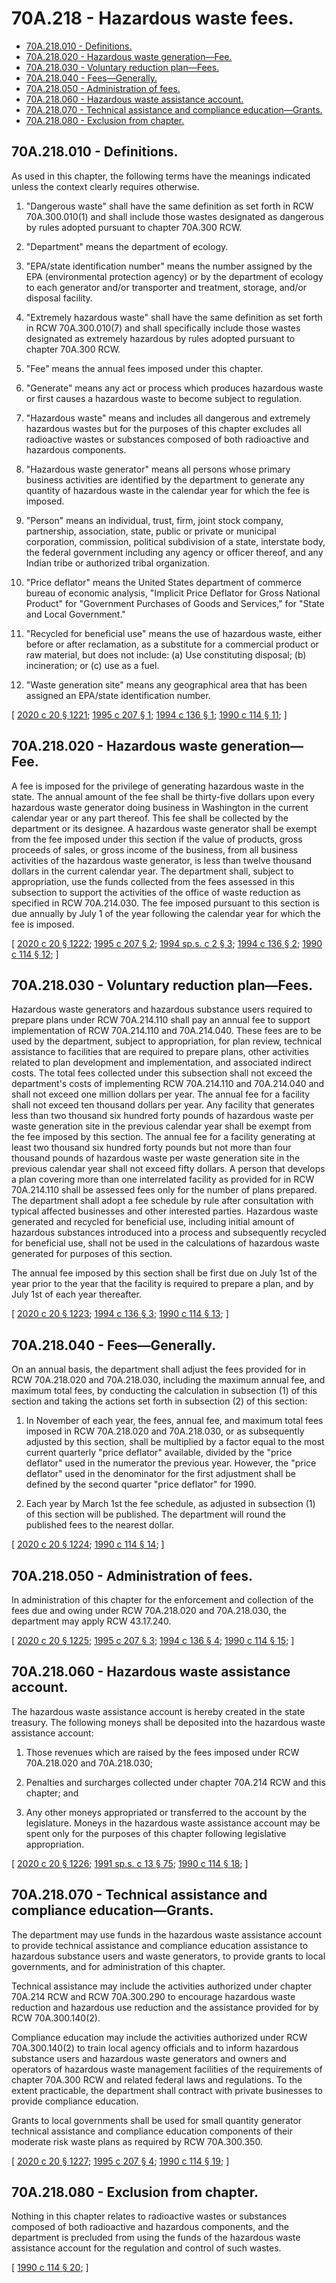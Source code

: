 # 70A.218 - Hazardous waste fees.
* [70A.218.010 - Definitions.](#70a218010---definitions)
* [70A.218.020 - Hazardous waste generation—Fee.](#70a218020---hazardous-waste-generationfee)
* [70A.218.030 - Voluntary reduction plan—Fees.](#70a218030---voluntary-reduction-planfees)
* [70A.218.040 - Fees—Generally.](#70a218040---feesgenerally)
* [70A.218.050 - Administration of fees.](#70a218050---administration-of-fees)
* [70A.218.060 - Hazardous waste assistance account.](#70a218060---hazardous-waste-assistance-account)
* [70A.218.070 - Technical assistance and compliance education—Grants.](#70a218070---technical-assistance-and-compliance-educationgrants)
* [70A.218.080 - Exclusion from chapter.](#70a218080---exclusion-from-chapter)
## 70A.218.010 - Definitions.
As used in this chapter, the following terms have the meanings indicated unless the context clearly requires otherwise.

1. "Dangerous waste" shall have the same definition as set forth in RCW 70A.300.010(1) and shall include those wastes designated as dangerous by rules adopted pursuant to chapter 70A.300 RCW.

2. "Department" means the department of ecology.

3. "EPA/state identification number" means the number assigned by the EPA (environmental protection agency) or by the department of ecology to each generator and/or transporter and treatment, storage, and/or disposal facility.

4. "Extremely hazardous waste" shall have the same definition as set forth in RCW 70A.300.010(7) and shall specifically include those wastes designated as extremely hazardous by rules adopted pursuant to chapter 70A.300 RCW.

5. "Fee" means the annual fees imposed under this chapter.

6. "Generate" means any act or process which produces hazardous waste or first causes a hazardous waste to become subject to regulation.

7. "Hazardous waste" means and includes all dangerous and extremely hazardous wastes but for the purposes of this chapter excludes all radioactive wastes or substances composed of both radioactive and hazardous components.

8. "Hazardous waste generator" means all persons whose primary business activities are identified by the department to generate any quantity of hazardous waste in the calendar year for which the fee is imposed.

9. "Person" means an individual, trust, firm, joint stock company, partnership, association, state, public or private or municipal corporation, commission, political subdivision of a state, interstate body, the federal government including any agency or officer thereof, and any Indian tribe or authorized tribal organization.

10. "Price deflator" means the United States department of commerce bureau of economic analysis, "Implicit Price Deflator for Gross National Product" for "Government Purchases of Goods and Services," for "State and Local Government."

11. "Recycled for beneficial use" means the use of hazardous waste, either before or after reclamation, as a substitute for a commercial product or raw material, but does not include: (a) Use constituting disposal; (b) incineration; or (c) use as a fuel.

12. "Waste generation site" means any geographical area that has been assigned an EPA/state identification number.

\[ [2020 c 20 § 1221](https://lawfilesext.leg.wa.gov/biennium/2019-20/Pdf/Bills/Session%20Laws/House/2246-S.SL.pdf?cite=2020%20c%2020%20§%201221); [1995 c 207 § 1](https://lawfilesext.leg.wa.gov/biennium/1995-96/Pdf/Bills/Session%20Laws/House/1162-S2.SL.pdf?cite=1995%20c%20207%20§%201); [1994 c 136 § 1](https://lawfilesext.leg.wa.gov/biennium/1993-94/Pdf/Bills/Session%20Laws/House/2662-S.SL.pdf?cite=1994%20c%20136%20§%201); [1990 c 114 § 11](https://leg.wa.gov/CodeReviser/documents/sessionlaw/1990c114.pdf?cite=1990%20c%20114%20§%2011); \]

## 70A.218.020 - Hazardous waste generation—Fee.
A fee is imposed for the privilege of generating hazardous waste in the state. The annual amount of the fee shall be thirty-five dollars upon every hazardous waste generator doing business in Washington in the current calendar year or any part thereof. This fee shall be collected by the department or its designee. A hazardous waste generator shall be exempt from the fee imposed under this section if the value of products, gross proceeds of sales, or gross income of the business, from all business activities of the hazardous waste generator, is less than twelve thousand dollars in the current calendar year. The department shall, subject to appropriation, use the funds collected from the fees assessed in this subsection to support the activities of the office of waste reduction as specified in RCW 70A.214.030. The fee imposed pursuant to this section is due annually by July 1 of the year following the calendar year for which the fee is imposed.

\[ [2020 c 20 § 1222](https://lawfilesext.leg.wa.gov/biennium/2019-20/Pdf/Bills/Session%20Laws/House/2246-S.SL.pdf?cite=2020%20c%2020%20§%201222); [1995 c 207 § 2](https://lawfilesext.leg.wa.gov/biennium/1995-96/Pdf/Bills/Session%20Laws/House/1162-S2.SL.pdf?cite=1995%20c%20207%20§%202); [1994 sp.s. c 2 § 3](https://lawfilesext.leg.wa.gov/biennium/1993-94/Pdf/Bills/Session%20Laws/House/2671-S.SL.pdf?cite=1994%20sp.s.%20c%202%20§%203); [1994 c 136 § 2](https://lawfilesext.leg.wa.gov/biennium/1993-94/Pdf/Bills/Session%20Laws/House/2662-S.SL.pdf?cite=1994%20c%20136%20§%202); [1990 c 114 § 12](https://leg.wa.gov/CodeReviser/documents/sessionlaw/1990c114.pdf?cite=1990%20c%20114%20§%2012); \]

## 70A.218.030 - Voluntary reduction plan—Fees.
Hazardous waste generators and hazardous substance users required to prepare plans under RCW 70A.214.110 shall pay an annual fee to support implementation of RCW 70A.214.110 and 70A.214.040. These fees are to be used by the department, subject to appropriation, for plan review, technical assistance to facilities that are required to prepare plans, other activities related to plan development and implementation, and associated indirect costs. The total fees collected under this subsection shall not exceed the department's costs of implementing RCW 70A.214.110 and 70A.214.040 and shall not exceed one million dollars per year. The annual fee for a facility shall not exceed ten thousand dollars per year. Any facility that generates less than two thousand six hundred forty pounds of hazardous waste per waste generation site in the previous calendar year shall be exempt from the fee imposed by this section. The annual fee for a facility generating at least two thousand six hundred forty pounds but not more than four thousand pounds of hazardous waste per waste generation site in the previous calendar year shall not exceed fifty dollars. A person that develops a plan covering more than one interrelated facility as provided for in RCW 70A.214.110 shall be assessed fees only for the number of plans prepared. The department shall adopt a fee schedule by rule after consultation with typical affected businesses and other interested parties. Hazardous waste generated and recycled for beneficial use, including initial amount of hazardous substances introduced into a process and subsequently recycled for beneficial use, shall not be used in the calculations of hazardous waste generated for purposes of this section.

The annual fee imposed by this section shall be first due on July 1st of the year prior to the year that the facility is required to prepare a plan, and by July 1st of each year thereafter.

\[ [2020 c 20 § 1223](https://lawfilesext.leg.wa.gov/biennium/2019-20/Pdf/Bills/Session%20Laws/House/2246-S.SL.pdf?cite=2020%20c%2020%20§%201223); [1994 c 136 § 3](https://lawfilesext.leg.wa.gov/biennium/1993-94/Pdf/Bills/Session%20Laws/House/2662-S.SL.pdf?cite=1994%20c%20136%20§%203); [1990 c 114 § 13](https://leg.wa.gov/CodeReviser/documents/sessionlaw/1990c114.pdf?cite=1990%20c%20114%20§%2013); \]

## 70A.218.040 - Fees—Generally.
On an annual basis, the department shall adjust the fees provided for in RCW 70A.218.020 and 70A.218.030, including the maximum annual fee, and maximum total fees, by conducting the calculation in subsection (1) of this section and taking the actions set forth in subsection (2) of this section:

1. In November of each year, the fees, annual fee, and maximum total fees imposed in RCW 70A.218.020 and 70A.218.030, or as subsequently adjusted by this section, shall be multiplied by a factor equal to the most current quarterly "price deflator" available, divided by the "price deflator" used in the numerator the previous year. However, the "price deflator" used in the denominator for the first adjustment shall be defined by the second quarter "price deflator" for 1990.

2. Each year by March 1st the fee schedule, as adjusted in subsection (1) of this section will be published. The department will round the published fees to the nearest dollar.

\[ [2020 c 20 § 1224](https://lawfilesext.leg.wa.gov/biennium/2019-20/Pdf/Bills/Session%20Laws/House/2246-S.SL.pdf?cite=2020%20c%2020%20§%201224); [1990 c 114 § 14](https://leg.wa.gov/CodeReviser/documents/sessionlaw/1990c114.pdf?cite=1990%20c%20114%20§%2014); \]

## 70A.218.050 - Administration of fees.
In administration of this chapter for the enforcement and collection of the fees due and owing under RCW 70A.218.020 and 70A.218.030, the department may apply RCW 43.17.240.

\[ [2020 c 20 § 1225](https://lawfilesext.leg.wa.gov/biennium/2019-20/Pdf/Bills/Session%20Laws/House/2246-S.SL.pdf?cite=2020%20c%2020%20§%201225); [1995 c 207 § 3](https://lawfilesext.leg.wa.gov/biennium/1995-96/Pdf/Bills/Session%20Laws/House/1162-S2.SL.pdf?cite=1995%20c%20207%20§%203); [1994 c 136 § 4](https://lawfilesext.leg.wa.gov/biennium/1993-94/Pdf/Bills/Session%20Laws/House/2662-S.SL.pdf?cite=1994%20c%20136%20§%204); [1990 c 114 § 15](https://leg.wa.gov/CodeReviser/documents/sessionlaw/1990c114.pdf?cite=1990%20c%20114%20§%2015); \]

## 70A.218.060 - Hazardous waste assistance account.
The hazardous waste assistance account is hereby created in the state treasury. The following moneys shall be deposited into the hazardous waste assistance account:

1. Those revenues which are raised by the fees imposed under RCW 70A.218.020 and 70A.218.030;

2. Penalties and surcharges collected under chapter 70A.214 RCW and this chapter; and

3. Any other moneys appropriated or transferred to the account by the legislature. Moneys in the hazardous waste assistance account may be spent only for the purposes of this chapter following legislative appropriation.

\[ [2020 c 20 § 1226](https://lawfilesext.leg.wa.gov/biennium/2019-20/Pdf/Bills/Session%20Laws/House/2246-S.SL.pdf?cite=2020%20c%2020%20§%201226); [1991 sp.s. c 13 § 75](https://lawfilesext.leg.wa.gov/biennium/1991-92/Pdf/Bills/Session%20Laws/House/1058-S.SL.pdf?cite=1991%20sp.s.%20c%2013%20§%2075); [1990 c 114 § 18](https://leg.wa.gov/CodeReviser/documents/sessionlaw/1990c114.pdf?cite=1990%20c%20114%20§%2018); \]

## 70A.218.070 - Technical assistance and compliance education—Grants.
The department may use funds in the hazardous waste assistance account to provide technical assistance and compliance education assistance to hazardous substance users and waste generators, to provide grants to local governments, and for administration of this chapter.

Technical assistance may include the activities authorized under chapter 70A.214 RCW and RCW 70A.300.290 to encourage hazardous waste reduction and hazardous use reduction and the assistance provided for by RCW 70A.300.140(2).

Compliance education may include the activities authorized under RCW 70A.300.140(2) to train local agency officials and to inform hazardous substance users and hazardous waste generators and owners and operators of hazardous waste management facilities of the requirements of chapter 70A.300 RCW and related federal laws and regulations. To the extent practicable, the department shall contract with private businesses to provide compliance education.

Grants to local governments shall be used for small quantity generator technical assistance and compliance education components of their moderate risk waste plans as required by RCW 70A.300.350.

\[ [2020 c 20 § 1227](https://lawfilesext.leg.wa.gov/biennium/2019-20/Pdf/Bills/Session%20Laws/House/2246-S.SL.pdf?cite=2020%20c%2020%20§%201227); [1995 c 207 § 4](https://lawfilesext.leg.wa.gov/biennium/1995-96/Pdf/Bills/Session%20Laws/House/1162-S2.SL.pdf?cite=1995%20c%20207%20§%204); [1990 c 114 § 19](https://leg.wa.gov/CodeReviser/documents/sessionlaw/1990c114.pdf?cite=1990%20c%20114%20§%2019); \]

## 70A.218.080 - Exclusion from chapter.
Nothing in this chapter relates to radioactive wastes or substances composed of both radioactive and hazardous components, and the department is precluded from using the funds of the hazardous waste assistance account for the regulation and control of such wastes.

\[ [1990 c 114 § 20](https://leg.wa.gov/CodeReviser/documents/sessionlaw/1990c114.pdf?cite=1990%20c%20114%20§%2020); \]

